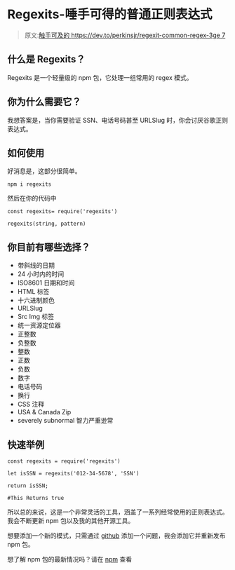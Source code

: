 # Regexits-唾手可得的普通正则表达式

> 原文:[触手可及的 https://dev.to/perkinsjr/regexit-common-regex-3ge 7](https://dev.to/perkinsjr/regexit---common-regex-at-your-fingertips-3ge7)

## [](#what-is-regexits)什么是 Regexits？

Regexits 是一个轻量级的 npm 包，它处理一组常用的 regex 模式。

## [](#why-would-you-need-it)你为什么需要它？

我想答案是，当你需要验证 SSN、电话号码甚至 URLSlug 时，你会讨厌谷歌正则表达式。

## [](#how-to-use-it)如何使用

好消息是，这部分很简单。

```
npm i regexits 
```

然后在你的代码中

```
const regexits= require('regexits')

regexits(string, pattern) 
```

## [](#what-options-do-you-currently-have)你目前有哪些选择？

*   带斜线的日期
*   24 小时内的时间
*   ISO8601 日期和时间
*   HTML 标签
*   十六进制颜色
*   URLSlug
*   Src Img 标签
*   统一资源定位器
*   正整数
*   负整数
*   整数
*   正数
*   负数
*   数字
*   电话号码
*   换行
*   CSS 注释
*   USA & Canada Zip
*   severely subnormal 智力严重逊常

## [](#a-quick-example)快速举例

```
const regexits = require('regexits')

let isSSN = regexits('012-34-5678', 'SSN')

return isSSN;

#This Returns true 
```

所以总的来说，这是一个非常灵活的工具，涵盖了一系列经常使用的正则表达式。我会不断更新 npm 包以及我的其他开源工具。

想要添加一个新的模式，只需通过 [github](https://github.com/perkinsjr/regexits/issues) 添加一个问题，我会添加它并重新发布 npm 包。

想了解 npm 包的最新情况吗？请在 [npm](https://www.npmjs.com/package/regexits) 查看